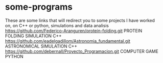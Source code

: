 # some-programs
These are some links that will redirect you to some projects I have worked on, on C++ or python, simulations and data analisis
https://github.com/Federico-Aranguren/protein-folding.git        PROTEIN FOLDING SIMULATION C++ 
https://github.com/eadelgadillom/Astronomia_fundamental.git      ASTRONOMICAL SIMULATION   C++
https://github.com/debernall/Proyecto_Programacion.git           COMPUTER GAME PYTHON

